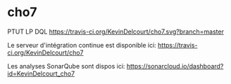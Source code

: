 # cho7
PTUT LP DQL https://travis-ci.org/KevinDelcourt/cho7.svg?branch=master

Le serveur d'intégration continue est disponible ici: https://travis-ci.org/KevinDelcourt/cho7

Les analyses SonarQube sont dispos ici: https://sonarcloud.io/dashboard?id=KevinDelcourt_cho7

